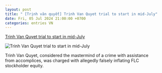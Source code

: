 ```yaml
---
layout: post
title: " [Trịnh văn quyết] Trinh Van Quyet trial to start in mid-July"
date: Fri, 05 Jul 2024 21:00:00 +0700
categories: entries VN
---
```

[Trinh Van Quyet trial to start in mid-July](https://vietnamnet.vn/en/trinh-van-quyet-trial-to-start-in-mid-july-2298892.html)

![Trinh Van Quyet trial to start in mid-July](https://static-images.vnncdn.net/vps_images_publish/000001/00000Q/2024/7/5/trinh-van-quyet-trial-to-start-in-mid-july-3167.jpg?width=0&s=DVPLW-hoNqtqMkivSXOsMg)

Trinh Van Quyet, considered the mastermind of a crime with assistance from accomplices, was charged with allegedly falsely inflating FLC stockholder equity.

